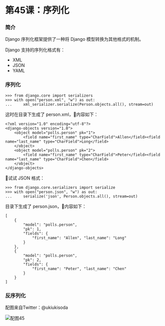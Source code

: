 # 第45课：序列化

### 简介
Django 序列化框架提供了一种将 Django 模型转换为其他格式的机制。

Django 支持的序列化格式有：
* XML
* JSON
* YAML

### 序列化
```
>>> from django.core import serializers
>>> with open("person.xml", "w") as out:
...     xml_serializer.serialize(Person.objects.all(), stream=out)
```
这时在目录下生成了 person.xml，内容如下：
```
<?xml version="1.0" encoding="utf-8"?>
<django-objects version="1.0">
    <object model="polls.person" pk="1">
        <field name="first_name" type="CharField">Allen</field><field name="last_name" type="CharField">Long</field>
    </object>
    <object model="polls.person" pk="2">
        <field name="first_name" type="CharField">Peter</field><field name="last_name" type="CharField">Chen</field>
    </object>
</django-objects>
```
试试 JSON 格式：
```
>>> from django.core.serializers import serialize
>>> with open("person.json", "w") as out:
...     serialize('json', Person.objects.all(), stream=out)
```
目录下生成了 person.json，内容如下：
```
[
    {
        "model": "polls.person", 
        "pk": 1, 
        "fields": {
            "first_name": "Allen", "last_name": "Long"
        }
    }, 
    {
        "model": "polls.person", 
        "pk": 2, 
        "fields": {
            "first_name": "Peter", "last_name": "Chen"
        }
    }
]
```

### 反序列化

配图来自Twitter：@ukiukisoda

![配图45](https://wiki.huihoo.com/images/2/24/Devopsgirls45.png)